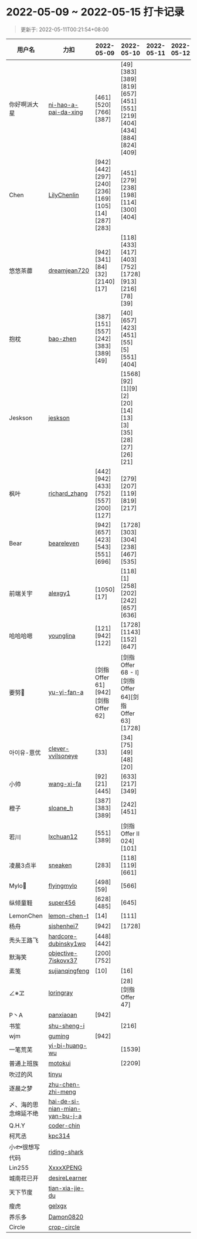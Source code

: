 
# 2022-05-09 ~ 2022-05-15 打卡记录

> 更新于: 2022-05-11T00:21:54+08:00

| 用户名 | 力扣 |  2022-05-09|2022-05-10|2022-05-11|2022-05-12|2022-05-13|2022-05-14|2022-05-15  | 总计 | 排名 |
| ---- | ---- |    ---- | ---- | ---- | ---- | ---- | ---- | ----   | ---- | ---- |
|你好啊派大星|[ni-hao-a-pai-da-xing](https://leetcode.cn/u/ni-hao-a-pai-da-xing/)|\[461]\[520]\[766]\[387]|\[49]\[383]\[389]\[819]\[657]\[451]\[551]\[219]\[404]\[434]\[884]\[824]\[409]||||||17|1|
|Chen|[LilyChenlin](https://leetcode.cn/u/LilyChenlin/)|\[942]\[442]\[297]\[240]\[236]\[169]\[105]\[14]\[287]\[283]|\[451]\[279]\[238]\[198]\[114]\[300]\[404]||||||17|1|
|悠悠茶蘼|[dreamjean720](https://leetcode.cn/u/dreamjean720/)|\[942]\[341]\[84]\[32]\[2140]\[17]|\[118]\[433]\[417]\[403]\[752]\[1728]\[913]\[216]\[78]\[39]||||||16|2|
|抱枕|[bao-zhen](https://leetcode.cn/u/bao-zhen/)|\[387]\[151]\[557]\[242]\[383]\[389]\[49]|\[40]\[657]\[423]\[451]\[55]\[5]\[551]\[404]||||||15|3|
|Jeskson|[jeskson](https://leetcode.cn/u/jeskson/)||\[1568]\[92]\[1]\[9]\[2]\[20]\[14]\[13]\[3]\[35]\[28]\[27]\[26]\[21]||||||14|4|
|枫叶|[richard_zhang](https://leetcode.cn/u/richard_zhang/)|\[442]\[942]\[433]\[752]\[557]\[200]\[127]|\[279]\[207]\[119]\[819]\[217]||||||12|5|
|Bear|[beareleven](https://leetcode.cn/u/beareleven/)|\[942]\[657]\[423]\[543]\[551]\[696]|\[1728]\[303]\[304]\[238]\[467]\[535]||||||12|5|
|前端关宇|[alexgy1](https://leetcode.com/u/alexgy1/)|\[1050]\[17]|\[118]\[1]\[258]\[202]\[242]\[657]\[636]||||||9|6|
|哈哈哈嗯|[younglina](https://leetcode.cn/u/younglina/)|\[121]\[942]\[122]|\[1728]\[1143]\[152]\[647]||||||7|7|
|要努🌰|[yu-yi-fan-a](https://leetcode.cn/u/yu-yi-fan-a/)|\[剑指 Offer 61]\[942]\[剑指 Offer 62]|\[剑指 Offer 68 - I]\[剑指 Offer 64]\[剑指 Offer 63]\[1728]||||||7|7|
|아이유-意优|[clever-vvilsoneye](https://leetcode.cn/u/clever-vvilsoneye/)|\[33]|\[34]\[75]\[49]\[48]\[20]||||||6|8|
|小帅|[wang-xi-fa](https://leetcode.cn/u/wang-xi-fa/)|\[92]\[21]\[445]|\[633]\[217]\[349]||||||6|8|
|橙子|[sloane_h](https://leetcode.cn/u/sloane_h/)|\[387]\[383]\[389]|\[242]\[451]||||||5|9|
|若川|[lxchuan12](https://leetcode.cn/u/lxchuan12/)|\[551]\[389]|\[剑指 Offer II 024]\[101]||||||4|10|
|凌晨3点半|[sneaken](https://leetcode.cn/u/sneaken/)|\[283]|\[118]\[119]\[661]||||||4|10|
|Mylo🐘|[flyingmylo](https://leetcode.cn/u/flyingmylo/)|\[498]\[59]|\[566]||||||3|11|
|纵倾童鞋|[super456](https://leetcode.cn/u/super456/)|\[628]\[485]|\[645]||||||3|11|
|LemonChen|[lemon-chen-t](https://leetcode.cn/u/lemon-chen-t/)|\[14]|\[111]||||||2|12|
|杨舟|[sishenhei7](https://leetcode.cn/u/sishenhei7/)|\[942]|\[1728]||||||2|12|
|秃头王路飞|[hardcore-dubinsky1wp](https://leetcode.cn/u/hardcore-dubinsky1wp/)|\[448]\[442]|||||||2|12|
|默海笑|[objective-7iskovx37](https://leetcode.cn/u/objective-7iskovx37/)|\[200]\[752]|||||||2|12|
|素笺|[sujianqingfeng](https://leetcode.cn/u/sujianqingfeng/)|\[10]|\[16]||||||2|12|
|∠※ヱ|[loringray](https://leetcode.cn/u/loringray/)||\[28]\[剑指 Offer 47]||||||2|12|
|P丶A|[panxiaoan](https://leetcode.cn/u/panxiaoan/)|\[942]|||||||1|13|
|书笙|[shu-sheng-i](https://leetcode.cn/u/shu-sheng-i/)||\[216]||||||1|13|
|wjm|[guming](https://leetcode.cn/u/guming/)|\[942]|||||||1|13|
|一笔荒芜|[yi-bi-huang-wu](https://leetcode.cn/u/yi-bi-huang-wu/)||\[1539]||||||1|13|
|普通上班族|[motokui](https://leetcode.cn/u/motokui/)||\[2209]||||||1|13|
|吹过的风|[tinyu](https://leetcode.cn/u/tinyu/)||||||||0|14|
|逐晨之梦|[zhu-chen-zhi-meng](https://leetcode.cn/u/zhu-chen-zhi-meng/)||||||||0|14|
|〆、海的思念绵延不绝|[hai-de-si-nian-mian-yan-bu-j-a](https://leetcode.cn/u/hai-de-si-nian-mian-yan-bu-j-a/)||||||||0|14|
|Q.H.Y|[coder-chin](https://leetcode.cn/u/coder-chin/)||||||||0|14|
|柯芃丞|[kpc314](https://leetcode.cn/u/kpc314/)||||||||0|14|
|小🐟很想写代码|[riding-shark](https://leetcode.cn/u/riding-shark/)||||||||0|14|
|Lin255|[XxxxXPENG](https://leetcode.cn/u/XxxxXPENG/)||||||||0|14|
|城南花已开|[desireLearner](https://leetcode.cn/u/desireLearner/)||||||||0|14|
|天下节度|[tian-xia-jie-du](https://leetcode.cn/u/tian-xia-jie-du/)||||||||0|14|
|瘦虎|[gelxgx](https://leetcode.cn/u/gelxgx/)||||||||0|14|
|养乐多|[Damon0820](https://leetcode.com/u/Damon0820/)||||||||0|14|
|Circle|[crop-circle](https://leetcode.cn/u/crop-circle/)||||||||0|14|
    